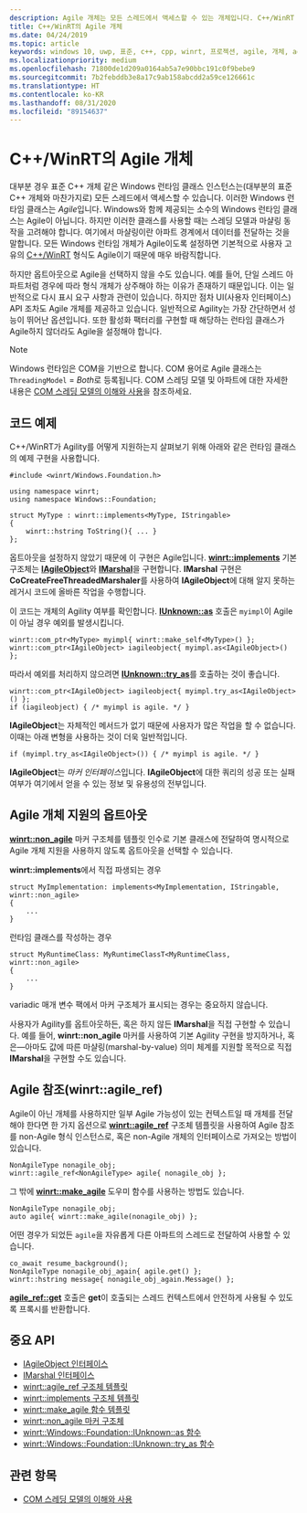 ```yaml
---
description: Agile 개체는 모든 스레드에서 액세스할 수 있는 개체입니다. C++/WinRT 형식은 기본적으로 Agile이지만 옵트아웃할 수 있습니다.
title: C++/WinRT의 Agile 개체
ms.date: 04/24/2019
ms.topic: article
keywords: windows 10, uwp, 표준, c++, cpp, winrt, 프로젝션, agile, 개체, agility, IAgileObject
ms.localizationpriority: medium
ms.openlocfilehash: 71800de1d209a0164ab5a7e90bbc191c0f9bebe9
ms.sourcegitcommit: 7b2febddb3e8a17c9ab158abcdd2a59ce126661c
ms.translationtype: HT
ms.contentlocale: ko-KR
ms.lasthandoff: 08/31/2020
ms.locfileid: "89154637"
---
```

# <a name="agile-objects-in-cwinrt"></a>C++/WinRT의 Agile 개체

대부분 경우 표준 C++ 개체 같은 Windows 런타임 클래스 인스턴스는(대부분의 표준 C++ 개체와 마찬가지로) 모든 스레드에서 액세스할 수 있습니다. 이러한 Windows 런타임 클래스는 *Agile*입니다. Windows와 함께 제공되는 소수의 Windows 런타임 클래스는 Agile이 아닙니다. 하지만 이러한 클래스를 사용할 때는 스레딩 모델과 마샬링 동작을 고려해야 합니다. 여기에서 마샬링이란 아파트 경계에서 데이터를 전달하는 것을 말합니다. 모든 Windows 런타임 개체가 Agile이도록 설정하면 기본적으로 사용자 고유의 [C++/WinRT](./intro-to-using-cpp-with-winrt.md) 형식도 Agile이기 때문에 매우 바람직합니다.

하지만 옵트아웃으로 Agile을 선택하지 않을 수도 있습니다. 예를 들어, 단일 스레드 아파트처럼 경우에 따라 형식 개체가 상주해야 하는 이유가 존재하기 때문입니다. 이는 일반적으로 다시 표시 요구 사항과 관련이 있습니다. 하지만 점차 UI(사용자 인터페이스) API 조차도 Agile 개체를 제공하고 있습니다. 일반적으로 Agility는 가장 간단하면서 성능이 뛰어난 옵션입니다. 또한 활성화 팩터리를 구현할 때 해당하는 런타임 클래스가 Agile하지 않더라도 Agile을 설정해야 합니다.

> [!NOTE]
> Windows 런타임은 COM을 기반으로 합니다. COM 용어로 Agile 클래스는 `ThreadingModel` = *Both*로 등록됩니다. COM 스레딩 모델 및 아파트에 대한 자세한 내용은 [COM 스레딩 모델의 이해와 사용](/previous-versions/ms809971(v=msdn.10))을 참조하세요.

## <a name="code-examples"></a>코드 예제

C++/WinRT가 Agility를 어떻게 지원하는지 살펴보기 위해 아래와 같은 런타임 클래스의 예제 구현을 사용합니다.

```cppwinrt
#include <winrt/Windows.Foundation.h>

using namespace winrt;
using namespace Windows::Foundation;

struct MyType : winrt::implements<MyType, IStringable>
{
    winrt::hstring ToString(){ ... }
};
```

옵트아웃을 설정하지 않았기 때문에 이 구현은 Agile입니다. [**winrt::implements**](/uwp/cpp-ref-for-winrt/implements) 기본 구조체는 [**IAgileObject**](/windows/desktop/api/objidl/nn-objidl-iagileobject)와 [**IMarshal**](/windows/desktop/api/objidl/nn-objidl-imarshal)을 구현합니다. **IMarshal** 구현은 **CoCreateFreeThreadedMarshaler**를 사용하여 **IAgileObject**에 대해 알지 못하는 레거시 코드에 올바른 작업을 수행합니다.

이 코드는 개체의 Agility 여부를 확인합니다. [**IUnknown::as**](/uwp/cpp-ref-for-winrt/windows-foundation-iunknown#iunknownas-function) 호출은 `myimpl`이 Agile이 아닐 경우 예외를 발생시킵니다.

```cppwinrt
winrt::com_ptr<MyType> myimpl{ winrt::make_self<MyType>() };
winrt::com_ptr<IAgileObject> iagileobject{ myimpl.as<IAgileObject>() };
```

따라서 예외를 처리하지 않으려면 [**IUnknown::try_as**](/uwp/cpp-ref-for-winrt/windows-foundation-iunknown#iunknowntry_as-function)를 호출하는 것이 좋습니다.

```cppwinrt
winrt::com_ptr<IAgileObject> iagileobject{ myimpl.try_as<IAgileObject>() };
if (iagileobject) { /* myimpl is agile. */ }
```

**IAgileObject**는 자체적인 메서드가 없기 때문에 사용자가 많은 작업을 할 수 없습니다. 이때는 아래 변형을 사용하는 것이 더욱 일반적입니다.

```cppwinrt
if (myimpl.try_as<IAgileObject>()) { /* myimpl is agile. */ }
```

**IAgileObject**는 *마커 인터페이스*입니다. **IAgileObject**에 대한 쿼리의 성공 또는 실패 여부가 여기에서 얻을 수 있는 정보 및 유용성의 전부입니다.

## <a name="opting-out-of-agile-object-support"></a>Agile 개체 지원의 옵트아웃

[**winrt::non_agile**](/uwp/cpp-ref-for-winrt/non-agile) 마커 구조체를 템플릿 인수로 기본 클래스에 전달하여 명시적으로 Agile 개체 지원을 사용하지 않도록 옵트아웃을 선택할 수 있습니다.

**winrt::implements**에서 직접 파생되는 경우

```cppwinrt
struct MyImplementation: implements<MyImplementation, IStringable, winrt::non_agile>
{
    ...
}
```

런타임 클래스를 작성하는 경우

```cppwinrt
struct MyRuntimeClass: MyRuntimeClassT<MyRuntimeClass, winrt::non_agile>
{
    ...
}
```

variadic 매개 변수 팩에서 마커 구조체가 표시되는 경우는 중요하지 않습니다.

사용자가 Agility를 옵트아웃하든, 혹은 하지 않든 **IMarshal**을 직접 구현할 수 있습니다. 예를 들어, **winrt::non_agile** 마커를 사용하여 기본 Agility 구현을 방지하거나, 혹은&mdash;아마도 값에 따른 마샬링(marshal-by-value) 의미 체계를 지원할 목적으로 직접 **IMarshal**을 구현할 수도 있습니다.

## <a name="agile-references-winrtagile_ref"></a>Agile 참조(winrt::agile_ref)

Agile이 아닌 개체를 사용하지만 일부 Agile 가능성이 있는 컨텍스트일 때 개체를 전달해야 한다면 한 가지 옵션으로 [**winrt::agile_ref**](/uwp/cpp-ref-for-winrt/agile-ref) 구조체 템플릿을 사용하여 Agile 참조를 non-Agile 형식 인스턴스로, 혹은 non-Agile 개체의 인터페이스로 가져오는 방법이 있습니다.

```cppwinrt
NonAgileType nonagile_obj;
winrt::agile_ref<NonAgileType> agile{ nonagile_obj };
```

그 밖에 [**winrt::make_agile**](/uwp/cpp-ref-for-winrt/make-agile) 도우미 함수를 사용하는 방법도 있습니다.

```cppwinrt
NonAgileType nonagile_obj;
auto agile{ winrt::make_agile(nonagile_obj) };
```

어떤 경우가 되었든 `agile`을 자유롭게 다른 아파트의 스레드로 전달하여 사용할 수 있습니다.

```cppwinrt
co_await resume_background();
NonAgileType nonagile_obj_again{ agile.get() };
winrt::hstring message{ nonagile_obj_again.Message() };
```

[**agile_ref::get**](/uwp/cpp-ref-for-winrt/agile-ref#agile_refget-function) 호출은 **get**이 호출되는 스레드 컨텍스트에서 안전하게 사용될 수 있도록 프록시를 반환합니다.

## <a name="important-apis"></a>중요 API

* [IAgileObject 인터페이스](/windows/desktop/api/objidl/nn-objidl-iagileobject)
* [IMarshal 인터페이스](/windows/desktop/api/objidl/nn-objidl-imarshal)
* [winrt::agile_ref 구조체 템플릿](/uwp/cpp-ref-for-winrt/agile-ref)
* [winrt::implements 구조체 템플릿](/uwp/cpp-ref-for-winrt/implements)
* [winrt::make_agile 함수 템플릿](/uwp/cpp-ref-for-winrt/make-agile)
* [winrt::non_agile 마커 구조체](/uwp/cpp-ref-for-winrt/non-agile)
* [winrt::Windows::Foundation::IUnknown::as 함수](/uwp/cpp-ref-for-winrt/windows-foundation-iunknown#iunknownas-function)
* [winrt::Windows::Foundation::IUnknown::try_as 함수](/uwp/cpp-ref-for-winrt/windows-foundation-iunknown#iunknowntry_as-function)

## <a name="related-topics"></a>관련 항목

* [COM 스레딩 모델의 이해와 사용](/previous-versions/ms809971(v=msdn.10))